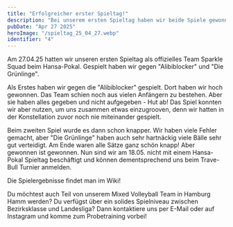 ```yaml
---
title: "Erfolgreicher erster Spieltag!"
description: "Bei unserem ersten Spieltag haben wir beide Spiele gewonnen!"
pubDate: "Apr 27 2025"
heroImage: "/spieltag_25_04_27.webp"
identifier: "4"
---
```


Am 27.04.25 hatten wir unseren ersten Spieltag als offizielles Team Sparkle Squad beim Hansa-Pokal.
Gespielt haben wir gegen "Alibiblocker" und "Die Grünlinge".

Als Erstes haben wir gegen die "Alibiblocker" gespielt. Dort haben wir hoch gewonnen. 
Das Team schien noch aus vielen Anfängern zu bestehen. Aber sie haben alles gegeben und nicht aufgegeben - Hut ab!
Das Spiel konnten wir aber nutzen, um uns zusammen etwas einzugrooven, denn wir hatten in der Konstellation zuvor 
noch nie miteinander gespielt.

Beim zweiten Spiel wurde es dann schon knapper. Wir haben viele Fehler gemacht, aber "Die Grünlinge" haben auch sehr hartnäckig 
viele Bälle sehr gut verteidigt. Am Ende waren alle Sätze ganz schön knapp! 
Aber gewonnen ist gewonnen. Nun sind wir am 18.05. nicht mit einem Hansa-Pokal Spieltag beschäftigt und können dementsprechend 
uns beim Trave-Bull Turnier anmelden.

Die Spielergebnisse findet man im Wiki!

Du möchtest auch Teil von unserem Mixed Volleyball Team in Hamburg Hamm werden?
Du verfügst über ein solides Spielniveau zwischen Bezirksklasse und Landesliga?
Dann kontaktiere uns per E-Mail oder auf Instagram und komme zum Probetraining vorbei!

